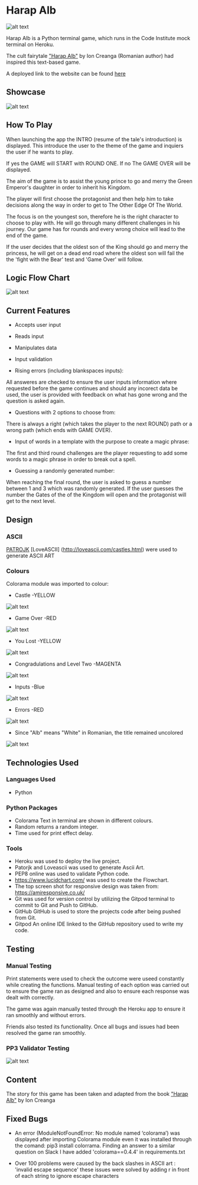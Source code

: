# Harap Alb

![alt text](/img/intro.png)


Harap Alb is a Python terminal game, which runs in the Code Institute mock terminal on Heroku.
 
The cult fairytale ["Harap Alb"](https://en.wikipedia.org/wiki/Harap_Alb#:~:text=Harap%20Alb%20in%20Romanian%20signifies,man%2C%20usually%20with%20dark%20features.) by Ion Creanga (Romanian author) had inspired this text-based  game.

A deployed link to the website can be found [here](https://harapalb.herokuapp.com/)


## Showcase

![alt text](/img/amiresponsive.png)

## How To Play

When launching the app the INTRO (resume of the tale's introduction) is displayed. This introduce the user to the theme of the game and inquiers the user if he wants to play.

 If yes the GAME will START with ROUND ONE. If no The GAME OVER will be displayed.
 
The aim of the game is to assist the young prince to go and merry the Green Emperor's daughter in order to inherit his Kingdom. 

The player will first choose the protagonist and then help him to take decisions along the way in order to get to The Other Edge Of The World.

The focus is on the youngest son, therefore he is the right character to choose to play with. He will go through many different challenges in his journey. Our game has for rounds and every wrong choice will lead to the end of the game.

If the user decides that the oldest son of the King should go and merry the princess, he will get on a dead end road where the oldest son will fail the the 'fight with the Bear' test and 'Game Over' will follow. 


## Logic Flow Chart
![alt text](/img/chart.png)


## Current Features


- Accepts user input

- Reads input 

- Manipulates data

- Input validation 

- Rising errors (including blankspaces inputs):

All answeres are checked to ensure the user inputs information where requested before the game continues and should any incorect data be used, the user is provided with feedback on what has gone wrong and the question is asked again.

- Questions with 2 options to choose from:

There is always a right (which takes the player to the next ROUND) path or a wrong path (which ends with GAME OVER).

- Input of words in a template with the purpose to create a magic phrase:

The first  and third round challenges are the player requesting to add some words to a magic phrase in order to break out a spell.

- Guessing a randomly generated number:

When reaching the final round, the user is asked to guess a number between 1 and 3 which was randomly generated. If the user guesses the number the Gates of the of the Kingdom will open and the protagonist will get to the next level. 


## Design

### ASCII 

[PATROJK](https://patorjk.com/software/taag/#p=display&f=Graffiti&t=THIS%20IS%20MY%20GAME) [LoveASCII] (http://loveascii.com/castles.html) were used to generate ASCII ART 

### Colours
Colorama module was imported to colour:

- Castle -YELLOW

![alt text](/img/castle.png)

- Game Over -RED

![alt text](/img/game_over.png)

- You Lost -YELLOW

![alt text](/img/you_lost.png)

- Congradulations and Level Two -MAGENTA

![alt text](/img/level_two.png)

- Inputs -Blue

![alt text](/img/inputs.png)

- Errors -RED

![alt text](/img/errors.png)


- Since "Alb" means "White" in Romanian, the title remained uncolored

![alt text](/img/harap_alb.png)


## Technologies Used

### Languages Used
- Python

### Python Packages
- Colorama Text in terminal are shown in different colours.
- Random returns a random integer.
- Time used for print effect delay.

### Tools
- Heroku was used to deploy the live project.
- Patorjk and Loveascii was used to generate Ascii Art.
- PEP8 online was used to validate Python code.
- https://www.lucidchart.com/ was used to create the Flowchart.
- The top screen shot for responsive design was taken from: https://amiresponsive.co.uk/
- Git was used for version control by utilizing the Gitpod terminal to commit to Git and Push to GitHub.
- GitHub GitHub is used to store the projects code after being pushed from Git.
- Gitpod An online IDE linked to the GitHub repository used to write my code.


## Testing

### Manual Testing
Print statements were used to check the outcome were useed constantly while creating the functions. 
Manual testing of each option was carried out to ensure the game ran as designed and also to ensure each response was dealt with correctly. 

The game was again manually tested through the Heroku app to ensure it ran smoothly and without errors.

Friends also tested its functionality. Once all bugs and issues had been resolved the game ran smoothly.

### PP3 Validator Testing


![alt text](/img/pep8.png)


## Content

The story for this game has been taken and adapted from the book ["Harap Alb"](https://en.wikipedia.org/wiki/Harap_Alb#:~:text=Harap%20Alb%20in%20Romanian%20signifies,man%2C%20usually%20with%20dark%20features.) by Ion Creanga


## Fixed Bugs

- An error (ModuleNotFoundError: No module named ‘colorama’) was displayed after importing Colorama module even it was installed through the comand: pip3 install colorrama. Finding an answer to a similar question on Slack I have added 'colorama==0.4.4' in requirements.txt

- Over 100 problems were caused by the back slashes in ASCII art : 'invalid escape sequence' these issues were solved by adding r in front of each string to ignore escape characters

